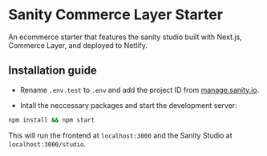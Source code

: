 # Sanity Commerce Layer Starter

An ecommerce starter that features the sanity studio built with Next.js, Commerce Layer, and deployed to Netlify.

## Installation guide

- Rename `.env.test` to `.env` and add the project ID from [manage.sanity.io](https://manage.sanity.io).

- Intall the neccessary packages and start the development server:

```bash
npm install && npm start
```

This will run the frontend at `localhost:3000` and the Sanity Studio at `localhost:3000/studio`.